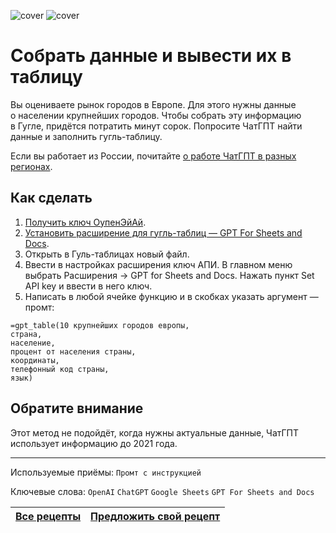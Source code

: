![cover](https://github.com/Open-Prompting/Knowledge-Base/blob/main/content/recipes/spreadsheet/media/cover-spreadsheet-dark.svg#gh-dark-mode-only)
![cover](https://github.com/Open-Prompting/Knowledge-Base/blob/main/content/recipes/spreadsheet/media/cover-spreadsheet-light.svg#gh-light-mode-only)

# Собрать данные и вывести их в таблицу

Вы&nbsp;оцениваете рынок городов в&nbsp;Европе. Для этого нужны данные о&nbsp;населении крупнейших городов. Чтобы собрать эту информацию в&nbsp;Гугле, придётся потратить минут сорок. Попросите ЧатГПТ найти данные и&nbsp;заполнить гугль-таблицу.

Если вы работает из России, почитайте [о&nbsp;работе ЧатГПТ в&nbsp;разных регионах](https://github.com/Open-Prompting/Knowledge-Base/blob/main/content/articles/ruchatgpt/).


## Как сделать
1. [Получить ключ ОупенЭйАй](https://platform.openai.com/account/api-keys).
2. [Установить расширение для гугль-таблиц&nbsp;&mdash; GPT For Sheets and Docs](https://workspace.google.com/marketplace/app/gpt_for_sheets_and_docs/677318054654).
3. Открыть в&nbsp;Гуль-таблицах новый файл.
4. Ввести в настройках расширения ключ АПИ. В главном меню выбрать Расширения → GPT for Sheets and Docs. Нажать пункт Set API key и ввести в него ключ.
5. Написать в&nbsp;любой ячейке функцию и&nbsp;в&nbsp;скобках указать аргумент&nbsp;&mdash; промт:
```
=gpt_table(10 крупнейших городов европы, 
страна, 
население, 
процент от населения страны, 
координаты, 
телефонный код страны,
язык)
```

## Обратите внимание
Этот метод не&nbsp;подойдёт, когда нужны актуальные данные, ЧатГПТ использует информацию до&nbsp;2021&nbsp;года.


---

Используемые приёмы: `Промт с инструкцией`

Ключевые слова: `OpenAI` `ChatGPT` `Google Sheets` `GPT For Sheets and Docs`

| [Все рецепты](https://github.com/Open-Prompting/Open-Prompting/blob/main/README.md#user-content-рецепты)   | [Предложить свой рецепт](#)|
| ------------- |:---------------------:|
